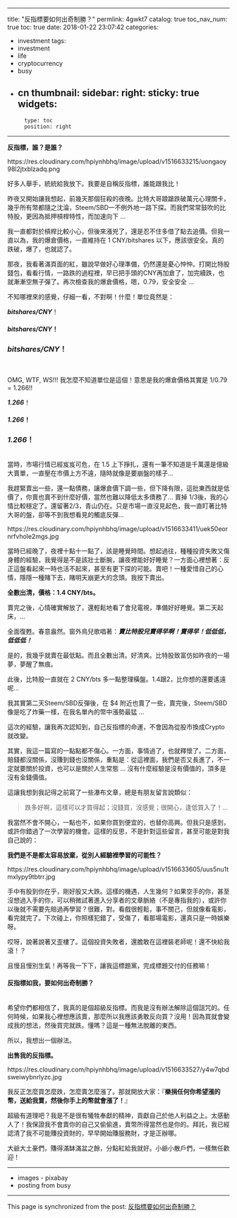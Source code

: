 
---
title: "反指標要如何出奇制勝？"
permlink: 4gwkt7
catalog: true
toc_nav_num: true
toc: true
date: 2018-01-22 23:07:42
categories:
- investment
tags:
- investment
- life
- cryptocurrency
- busy
- cn
thumbnail: 
sidebar:
    right:
        sticky: true
widgets:
    -
        type: toc
        position: right
---


**反指標，誰？是誰？**

<div class='pull-right'>https://res.cloudinary.com/hpiynhbhq/image/upload/v1516633215/uongaoy98l2jtxblzadq.png</div>

好多人舉手，統統給我放下。我要是自稱反指標，誰能跟我比！

昨夜又開始讓我想起，前幾天那個狂殺的夜晚。比特大哥踉蹌跌破萬元心理關卡，幾乎所有幣都隨之沈淪，Steem/SBD一不例外地一路下探。而我們常常鼓吹的比特股，更因為抵押槓桿特性，而加速向下 ...

我一直都對於槓桿比較小心，但後來漲兇了，還是忍不住多借了點去追價。但我一直以為，我的爆倉價格，一直維持在 1 CNY/bitshares 以下，應該很安全。真的跌破，爆了，也就認了。

那夜，我看著滿頁面的紅，雖說早做好心理準備，仍然還是憂心忡忡。打開比特股錢包，看看行情，一路跌的過程裡，早已把手頭的CNY再加倉了，加完續跌，也就漸漸空無子彈了。再次檢查我的爆倉價格，嗯，0.79，安全安全 ...

不知哪裡來的感覺，仔細一看，不對啊！什麼！單位竟然是：

***bitshares/CNY***！
#### ***bitshares/CNY***！
### ***bitshares/CNY***！
<br>

OMG, WTF, WS!!! 我怎麼不知道單位是這個！意思是我的爆倉價格其實是 1/0.79 = 1.266!!

***1.266***！
#### ***1.266***！
### ***1.266***！
<br>
當時，市場行情已經岌岌可危，在 1.5 上下掙扎，還有一筆不知道是千萬還是億級大賣單，一直壓在市價上方不遠，隨時就像是要崩盤的樣子...

我趕緊賣出一些，還一點債務，讓爆倉價下調一些，但下降有限，這批東西就是低價了，你賣也賣不到什麼好價，當然也難以降低太多債務了... 賣掉 1/3後，我的心情比較穩定了。還留著2/3，青山仍在。只是市場一直沒見起色，我一直盯著比特大哥的盤，卻等不到我想看見的觸底反彈... 

<div class='pull-right'>https://res.cloudinary.com/hpiynhbhq/image/upload/v1516633411/uek50eornrfvhole2mgs.jpg</div>

當時已經晚了，夜裡十點十一點了，該是睡覺時間。想起過往，種種投資失敗又傷身體的經驗，我覺得是不是該壯士斷腕，讓夜裡能好好睡覺？一方面心裡想著：反正這盤看起來一時也活不起來，甚至有更下探的可能。賣吧！一種愛惜自己的心情，隱隱一種賭下去，賭明天崩更大的念頭。我按下賣出。

**全數出清，價格：1.4 CNY/bts。**

賣完之後，心情確實解放了，還輕鬆地看了會兒電視，準備好好睡覺。第二天起床，...

全面復甦。春意盎然。窗外鳥兒歌唱著：***賣比特股兒賣得早啊！賣得早！低低低，低低低！***

是的，我幾乎就賣在最低點。而且全數出清。好清爽。比特股致富仿如昨夜的一場夢，夢醒了無痕。

此後，比特股一直就在 2 CNY/bts 多一點整理橫盤。1.4跟2，比你想的還要遙遠呢...

我其實第二天Steem/SBD反彈後，在 $4 附近也賣了一些，賣完後，Steem/SBD像是吃了炸藥一樣，在我名單內的幣中漲勢最猛 ... 

這次的經驗，讓我再次認知到，自己反指標的命運，不會因為從股市換成Crypto就改變。

其實，我這一篇寫的一點點都不傷心。一方面，事情過了，也就釋懷了。二方面，賠錢都沒關係，沒賺到錢也沒關係，重點是：從這裡面，我們是否又長進了，不一定就要關於投資，也可以是關於人生常態 ... 沒有什麼經驗是沒有價值的，頂多是沒有金錢價值。

這讓我想到我記得之前寫了一些瀑布文章，總是有朋友留言說類似：

>跌多好啊，這樣可以才買得起；沒錢買，沒感覺；很開心，逢低買入了！...

我當然不會不開心，一點也不，如果你買到便宜的，也替你高興。但我只是感到，或許你錯過了一次學習的機會。這樣的反思，不是針對這些留言，甚至可能是對我自己說的：

**我們是不是都太容易放棄，從別人經驗裡學習的可能性？**

<div class='pull-right'>https://res.cloudinary.com/hpiynhbhq/image/upload/v1516633605/uus5nu1tmxlypy9tbtrr.jpg</div>

手中有股到你在乎，剛好股又大跌。這樣的機遇，人生幾何？如果空手的你，甚至沒想過入手的你，可以稍微試著進入分享者的文章脈絡（不是專指我的），或許你以後就不需要先賠過再學習？很難，對。看戲很輕鬆，事不關己，但就像看電影，看完就完了。下次碰上，你照樣犯錯了，受傷了，看那場電影，還真只是一時娛樂呀。

哎呀，說著說著又歪樓了。這個投資失敗者，還膽敢在這裡裝老師呢！還不快給我滾！？

且慢且慢別生氣！再等我一下下，讓我這標題黨，完成標題交付的任務嘛！

#### 反指標如我，要如何出奇制勝？
<br>
希望你們都相信了，我真的是個超級反指標。而我是沒有辦法解除這個詛咒的。任何時候，如果我心裡想應該賣，那麼所以我應該勇敢反向買？沒用！因為買就會變成我的想法，然後買完就跌。懂嗎？這是一種無法脫離的東西。

所以，我想出一個辦法。

**出售我的反指標。**

<div class='pull-right'>https://res.cloudinary.com/hpiynhbhq/image/upload/v1516633527/y4w7qbdsweiwybnrlyzc.jpg</div>

我反正怎麼買怎麼跌，怎麼賣怎麼漲了。那就開放大家：『**樂捐任何你希望漲的幣，送給我賣，然後你手上的幣就會漲了！**』

超級有道理吧？我是不是很有犧牲奉獻的精神，貢獻自己於他人利益之上。太感動人了！我保證我不會賣你的自己又偷偷進，賣幣所得當然也是你的。拜託，我已經認清了我不可能賺投資財的，早早開始賺服務財，才是正辦哪。

大爺大土豪們，賺得滿缽滿盆之餘，分點紅給我就好。小爺小散戶們，一樣無任歡迎！

******
- images - pixabay
- posting from busy







- - -

This page is synchronized from the post: [反指標要如何出奇制勝？](https://steemit.com/@deanliu/4gwkt7)
